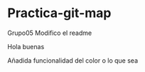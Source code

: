 # Practica-git-map
 Grupo05
Modifico el readme

Hola buenas

Añadida funcionalidad del color o lo que sea